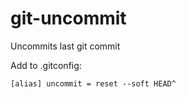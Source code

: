 # git-uncommit
Uncommits last git commit

Add to .gitconfig:

`[alias]
	uncommit = reset --soft HEAD^`
